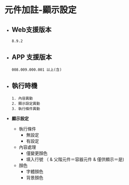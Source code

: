 # 元件加註-顯示設定

* ## Web支援版本
  
      8.9.2

* ## APP 支援版本

      008.009.000.001 以上(含)

* ## 執行時機

      1. 內容異動
      2. 顯示設定異動
      3. 執行條件異動

* __顯示設定__
  * 執行條件
    * 無設定
    * 有設定
  * 內容處理
    * 僅變更顏色
    * 填入行號 （ & 父階元件＝容器元件 & 僅供顯示＝是)
  * 顏色
    * 字體顏色
    * 背景顏色